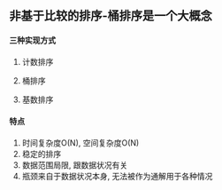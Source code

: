 ## 非基于比较的排序-桶排序是一个大概念

#### 三种实现方式

1.  计数排序

2.  桶排序

3.  基数排序

#### 特点

1.  时间复杂度O(N), 空间复杂度O(N)
2.  稳定的排序
3.  数据范围局限, 跟数据状况有关
4.  瓶颈来自于数据状况本身, 无法被作为通解用于各种情况
